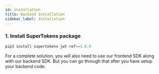 ```yaml
---
id: installation
title: Backend Installation
sidebar_label: Installation
---
```


### 1. Install SuperTokens package
```js
pip3 install supertokens-jwt-ref==1.0.0
```

<div class="divider"></div>

<div class="specialNote">
For a complete solution, you will also need to use our frontend SDK along with our backend SDK. But you can go through that after you have setup your backend code.
</div>